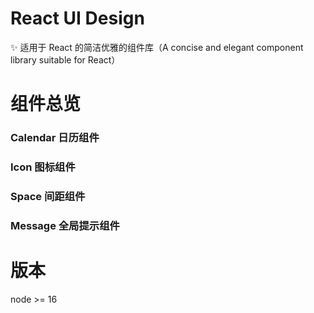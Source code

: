 # React UI Design

✨ 适用于 React 的简洁优雅的组件库（A concise and elegant component library suitable for React）

# 组件总览

### Calendar 日历组件

### Icon 图标组件

### Space 间距组件

### Message 全局提示组件

# 版本

node >= 16
